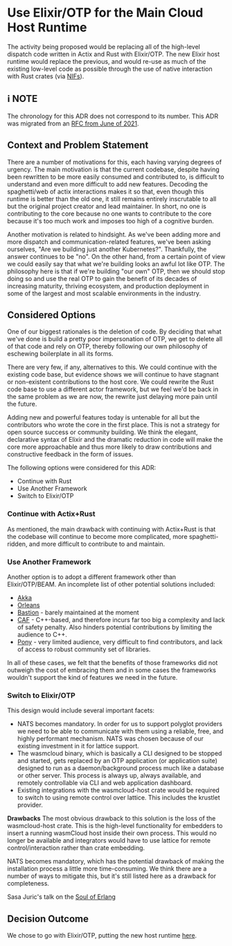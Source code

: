 # Use Elixir/OTP for the Main Cloud Host Runtime
The activity being proposed would be replacing all of the high-level dispatch code written in Actix and Rust with Elixir/OTP. The new Elixir host runtime would replace the previous, and would re-use as much of the existing low-level code as possible through the use of native interaction with Rust crates (via [NIFs](https://erlang.org/doc/tutorial/nif.html)).

## ℹ️ NOTE
The chronology for this ADR does not correspond to its number. This ADR was migrated from an [RFC from June of 2021](https://github.com/wasmCloud/wasmCloud/issues/203).

## Context and Problem Statement
There are a number of motivations for this, each having varying degrees of urgency. The main motivation is that the current codebase, despite having been rewritten to be more easily consumed and contributed to, is difficult to understand and even more difficult to add new features. Decoding the spaghetti/web of actix interactions makes it so that, even though this runtime is better than the old one, it still remains entirely inscrutable to all but the original project creator and lead maintainer. In short, no one is contributing to the core because no one wants to contribute to the core because it's too much work and imposes too high of a cognitive burden.

Another motivation is related to hindsight. As we've been adding more and more dispatch and communication-related features, we've been asking ourselves, "Are we building just another Kubernetes?". Thankfully, the answer continues to be "no". On the other hand, from a certain point of view we could easily say that what we're building looks an awful lot like OTP. The philosophy here is that if we're building "our own" OTP, then we should stop doing so and use the real OTP to gain the benefit of its decades of increasing maturity, thriving ecosystem, and production deployment in some of the largest and most scalable environments in the industry.

## Considered Options
One of our biggest rationales is the deletion of code. By deciding that what we've done is build a pretty poor impersonation of OTP, we get to delete all of that code and rely on OTP, thereby following our own philosophy of eschewing boilerplate in all its forms.

There are very few, if any, alternatives to this. We could continue with the existing code base, but evidence shows we will continue to have stagnant or non-existent contributions to the host core. We could rewrite the Rust code base to use a different actor framework, but we feel we'd be back in the same problem as we are now, the rewrite just delaying more pain until the future.

Adding new and powerful features today is untenable for all but the contributors who wrote the core in the first place. This is not a strategy for open source success or community building. We think the elegant, declarative syntax of Elixir and the dramatic reduction in code will make the core more approachable and thus more likely to draw contributions and constructive feedback in the form of issues.

The following options were considered for this ADR:
* Continue with Rust
* Use Another Framework
* Switch to Elixir/OTP

### Continue with Actix+Rust
As mentioned, the main drawback with continuing with Actix+Rust is that the codebase will continue to become more complicated, more spaghetti-ridden, and more difficult to contribute to and maintain.

### Use Another Framework
Another option is to adopt a different framework other than Elixir/OTP/BEAM. An incomplete list of other potential solutions included:

* [Akka](https://akka.io)
* [Orleans](https://dotnet.github.io/orleans/)
* [Bastion](https://github.com/bastion-rs/bastion) - barely maintained at the moment
* [CAF](https://www.actor-framework.org/) - C++-based, and therefore incurs far too big a complexity and lack of safety penalty. Also hinders potential contributions by limiting the audience to C++.
* [Pony](https://www.ponylang.io/) - very limited audience, very difficult to find contributors, and lack of access to robust community set of libraries.

In all of these cases, we felt that the benefits of those frameworks did not outweigh the cost of embracing them and in some cases the frameworks wouldn't support the kind of features we need in the future.

### Switch to Elixir/OTP
This design would include several important facets:

* NATS becomes mandatory. In order for us to support polyglot providers we need to be able to communicate with them using a reliable, free, and highly performant mechanism. NATS was chosen because of our existing investment in it for lattice support.
* The wasmcloud binary, which is basically a CLI designed to be stopped and started, gets replaced by an OTP application (or application suite) designed to run as a daemon/background process much like a database or other server. This process is always up, always available, and remotely controllable via CLI and web application dashboard.
* Existing integrations with the wasmcloud-host crate would be required to switch to using remote control over lattice. This includes the krustlet provider.

**Drawbacks**
The most obvious drawback to this solution is the loss of the wasmcloud-host crate. This is the high-level functionality for embedders to insert a running wasmCloud host inside their own process. This would no longer be available and integrators would have to use lattice for remote control/interaction rather than crate embedding.

NATS becomes mandatory, which has the potential drawback of making the installation process a little more time-consuming. We think there are a number of ways to mitigate this, but it's still listed here as a drawback for completeness.

Sasa Juric's talk on the [Soul of Erlang](https://youtu.be/JvBT4XBdoUE)


## Decision Outcome
We chose to go with Elixir/OTP, putting the new host runtime [here](https://github.com/wasmcloud/wasmcloud-otp).

